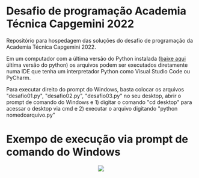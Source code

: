 # Desafio de programação Academia Técnica Capgemini 2022

Repositório para hospedagem das soluções do desafio de programação da Academia Técnica Capgemini 2022.

Em um computador com a última versão do Python instalada ([baixe aqui](https://www.python.org/downloads/) última versão do python) os arquivos podem ser executados diretamente numa IDE que tenha um interpretador Python como Visual Studio Code ou PyCharm.

Para executar direito do prompt do Windows, basta colocar os arquivos "desafio01.py",  "desafio02.py", "desafio03.py" no seu desktop, abrir o prompt de comando do Windows e 1) digitar o comando "cd desktop" para acessar o desktop via cmd e 2) executar o arquivo digitando "python nomedoarquivo.py"

# Exempo de execução via prompt de comando do Windows

<div align="center">
  <img src="https://user-images.githubusercontent.com/11592110/154368856-21c5897e-342e-49e1-9c5f-7232dee6978e.png"/>
</div>
